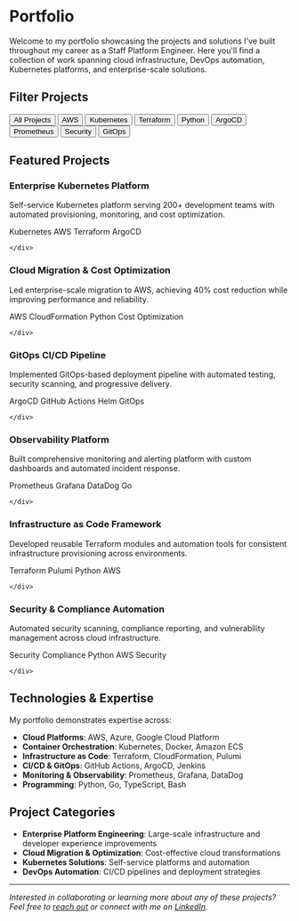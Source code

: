 # Portfolio

Welcome to my portfolio showcasing the projects and solutions I've built throughout my career as a Staff Platform Engineer. Here you'll find a collection of work spanning cloud infrastructure, DevOps automation, Kubernetes platforms, and enterprise-scale solutions.

## Filter Projects

<div class="portfolio-filters">
  <button class="filter-btn active" data-filter="all">All Projects</button>
  <button class="filter-btn" data-filter="AWS">AWS</button>
  <button class="filter-btn" data-filter="Kubernetes">Kubernetes</button>
  <button class="filter-btn" data-filter="Terraform">Terraform</button>
  <button class="filter-btn" data-filter="Python">Python</button>
  <button class="filter-btn" data-filter="ArgoCD">ArgoCD</button>
  <button class="filter-btn" data-filter="Prometheus">Prometheus</button>
  <button class="filter-btn" data-filter="Security">Security</button>
  <button class="filter-btn" data-filter="GitOps">GitOps</button>
</div>

## Featured Projects

<div class="portfolio-grid">
  <div class="project-card clickable-card" data-technologies="Kubernetes,AWS,Terraform,ArgoCD" data-href="/portfolio/kubernetes-platform.html">
    <div class="project-image kubernetes">
      <i class="fas fa-dharmachakra"></i>
    </div>
    <div class="project-content">
      <h3 class="project-title">Enterprise Kubernetes Platform</h3>
      <p class="project-description">Self-service Kubernetes platform serving 200+ development teams with automated provisioning, monitoring, and cost optimization.</p>
      <div class="project-tech">
        <span class="tech-tag">Kubernetes</span>
        <span class="tech-tag">AWS</span>
        <span class="tech-tag">Terraform</span>
        <span class="tech-tag">ArgoCD</span>
      </div>

    </div>
  </div>

  <div class="project-card clickable-card" data-technologies="AWS,CloudFormation,Python,Cost Optimization" data-href="/portfolio/aws-migration.html">
    <div class="project-image aws">
      <i class="fab fa-aws"></i>
    </div>
    <div class="project-content">
      <h3 class="project-title">Cloud Migration & Cost Optimization</h3>
      <p class="project-description">Led enterprise-scale migration to AWS, achieving 40% cost reduction while improving performance and reliability.</p>
      <div class="project-tech">
        <span class="tech-tag">AWS</span>
        <span class="tech-tag">CloudFormation</span>
        <span class="tech-tag">Python</span>
        <span class="tech-tag">Cost Optimization</span>
      </div>

    </div>
  </div>

  <div class="project-card clickable-card" data-technologies="ArgoCD,GitHub Actions,Helm,GitOps" data-href="/portfolio/gitops-pipeline.html">
    <div class="project-image gitops">
      <i class="fas fa-code-branch"></i>
    </div>
    <div class="project-content">
      <h3 class="project-title">GitOps CI/CD Pipeline</h3>
      <p class="project-description">Implemented GitOps-based deployment pipeline with automated testing, security scanning, and progressive delivery.</p>
      <div class="project-tech">
        <span class="tech-tag">ArgoCD</span>
        <span class="tech-tag">GitHub Actions</span>
        <span class="tech-tag">Helm</span>
        <span class="tech-tag">GitOps</span>
      </div>

    </div>
  </div>

  <div class="project-card clickable-card" data-technologies="Prometheus,Grafana,DataDog,Go" data-href="/portfolio/observability-platform.html">
    <div class="project-image monitoring">
      <i class="fas fa-chart-line"></i>
    </div>
    <div class="project-content">
      <h3 class="project-title">Observability Platform</h3>
      <p class="project-description">Built comprehensive monitoring and alerting platform with custom dashboards and automated incident response.</p>
      <div class="project-tech">
        <span class="tech-tag">Prometheus</span>
        <span class="tech-tag">Grafana</span>
        <span class="tech-tag">DataDog</span>
        <span class="tech-tag">Go</span>
      </div>

    </div>
  </div>

  <div class="project-card clickable-card" data-technologies="Terraform,Pulumi,Python,AWS" data-href="/portfolio/iac-framework.html">
    <div class="project-image infrastructure">
      <i class="fas fa-server"></i>
    </div>
    <div class="project-content">
      <h3 class="project-title">Infrastructure as Code Framework</h3>
      <p class="project-description">Developed reusable Terraform modules and automation tools for consistent infrastructure provisioning across environments.</p>
      <div class="project-tech">
        <span class="tech-tag">Terraform</span>
        <span class="tech-tag">Pulumi</span>
        <span class="tech-tag">Python</span>
        <span class="tech-tag">AWS</span>
      </div>

    </div>
  </div>

  <div class="project-card clickable-card" data-technologies="Security,Compliance,Python,AWS Security" data-href="/portfolio/security-automation.html">
    <div class="project-image security">
      <i class="fas fa-shield-alt"></i>
    </div>
    <div class="project-content">
      <h3 class="project-title">Security & Compliance Automation</h3>
      <p class="project-description">Automated security scanning, compliance reporting, and vulnerability management across cloud infrastructure.</p>
      <div class="project-tech">
        <span class="tech-tag">Security</span>
        <span class="tech-tag">Compliance</span>
        <span class="tech-tag">Python</span>
        <span class="tech-tag">AWS Security</span>
      </div>

    </div>
  </div>
</div>

## Technologies & Expertise

My portfolio demonstrates expertise across:

- **Cloud Platforms**: AWS, Azure, Google Cloud Platform
- **Container Orchestration**: Kubernetes, Docker, Amazon ECS
- **Infrastructure as Code**: Terraform, CloudFormation, Pulumi
- **CI/CD & GitOps**: GitHub Actions, ArgoCD, Jenkins
- **Monitoring & Observability**: Prometheus, Grafana, DataDog
- **Programming**: Python, Go, TypeScript, Bash

## Project Categories

- **Enterprise Platform Engineering**: Large-scale infrastructure and developer experience improvements
- **Cloud Migration & Optimization**: Cost-effective cloud transformations
- **Kubernetes Solutions**: Self-service platforms and automation
- **DevOps Automation**: CI/CD pipelines and deployment strategies

---

*Interested in collaborating or learning more about any of these projects? Feel free to [reach out](mailto:alan@example.com) or connect with me on [LinkedIn](https://www.linkedin.com/in/alanliangdev/).*